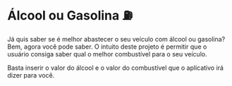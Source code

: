 # Álcool ou Gasolina :fuelpump:

Já quis saber se é melhor abastecer o seu veículo com álcool ou gasolina? Bem, agora você pode saber. O intuito deste projeto é permitir que o usuário consiga saber
qual o melhor combustível para o seu veículo.

Basta inserir o valor do álcool e o valor do combustível que o aplicativo irá dizer para você.
